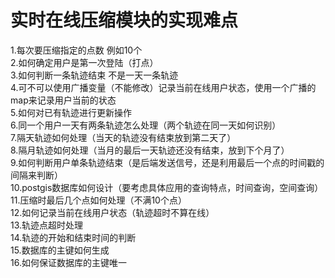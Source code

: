 # 实时在线压缩模块的实现难点
1.每次要压缩指定的点数 例如10个\
2.如何确定用户是第一次登陆（打点）\
3.如何判断一条轨迹结束 不是一天一条轨迹\
4.可不可以使用广播变量（不能修改）记录当前在线用户状态，使用一个广播的map来记录用户当前的状态\
5.如何对已有轨迹进行更新操作\
6.同一个用户一天有两条轨迹怎么处理（两个轨迹在同一天如何识别）\
7.隔天轨迹如何处理（当天的轨迹没有结束放到第二天了） \
8.隔月轨迹如何处理（当月的最后一天轨迹还没有结束，放到下个月了）  \
9.如何判断用户单条轨迹结束（是后端发送信号，还是利用最后一个点的时间戳的间隔来判断）\
10.postgis数据库如何设计（要考虑具体应用的查询特点，时间查询，空间查询）\
11.压缩时最后几个点如何处理（不满10个点）  \
12.如何记录当前在线用户状态（轨迹超时不算在线）\
13.轨迹点超时处理\
14.轨迹的开始和结束时间的判断\
15.数据库的主键如何生成\
16.如何保证数据库的主键唯一